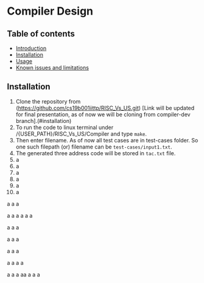 # Compiler Design

Table of contents
-----------------

* [Introduction](#introduction)
* [Installation](#installation)
* [Usage](#usage)
* [Known issues and limitations](#known-issues-and-limitations)


## Installation
1. Clone the repository from (https://github.com/cs19b001iittp/RISC_Vs_US.git) [Link will be updated for final presentation, as of now we will be cloning from compiler-dev branch].(#installation)
2. To run the code to linux terminal under /{USER_PATH}/RISC_Vs_US/Compiler and type ```make```.
3. Then enter filename. As of now all test cases are in test-cases folder. So one such filepath (or) filename can be ```test-cases/input1.txt```.
4. The generated three address code will be stored in ```tac.txt``` file.
5. a
6. a
7. a
8. a
9. a
10. a

a
a
a

a
a
a
a
a
a

a
a
a

a
a
a

a
a
a

a
a
a
a

a
a
a
aa
a
a
a
